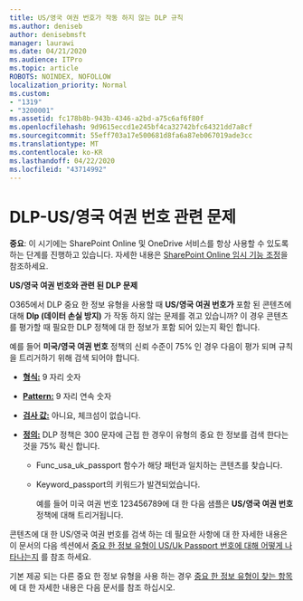 ```yaml
---
title: US/영국 여권 번호가 작동 하지 않는 DLP 규칙
ms.author: deniseb
author: denisebmsft
manager: laurawi
ms.date: 04/21/2020
ms.audience: ITPro
ms.topic: article
ROBOTS: NOINDEX, NOFOLLOW
localization_priority: Normal
ms.custom:
- "1319"
- "3200001"
ms.assetid: fc178b8b-943b-4346-a2bd-a75c6af6f80f
ms.openlocfilehash: 9d9615eccd1e245bf4ca32742bfc64321dd7a8cf
ms.sourcegitcommit: 55eff703a17e500681d8fa6a87eb067019ade3cc
ms.translationtype: MT
ms.contentlocale: ko-KR
ms.lasthandoff: 04/22/2020
ms.locfileid: "43714992"
---
```

# <a name="problems-with-dlp---usuk-passport-numbers"></a>DLP-US/영국 여권 번호 관련 문제

**중요**: 이 시기에는 SharePoint Online 및 OneDrive 서비스를 항상 사용할 수 있도록 하는 단계를 진행하고 있습니다. 자세한 내용은 [SharePoint Online 임시 기능 조정](https://aka.ms/ODSPAdjustments)을 참조하세요.

**US/영국 여권 번호와 관련 된 DLP 문제**

O365에서 DLP 중요 한 정보 유형을 사용할 때 **US/영국 여권 번호가** 포함 된 콘텐츠에 대해 **Dlp (데이터 손실 방지)** 가 작동 하지 않는 문제를 겪고 있습니까? 이 경우 콘텐츠를 평가할 때 필요한 DLP 정책에 대 한 정보가 포함 되어 있는지 확인 합니다.
  
예를 들어 **미국/영국 여권 번호** 정책의 신뢰 수준이 75% 인 경우 다음이 평가 되며 규칙을 트리거하기 위해 검색 되어야 합니다.
  
- **[형식:](https://docs.microsoft.com/office365/securitycompliance/what-the-sensitive-information-types-look-for#format-77)** 9 자리 숫자

- **[Pattern:](https://docs.microsoft.com/office365/securitycompliance/what-the-sensitive-information-types-look-for#pattern-77)** 9 자리 연속 숫자

- **[검사 값:](https://docs.microsoft.com/office365/securitycompliance/what-the-sensitive-information-types-look-for#checksum-76)** 아니요, 체크섬이 없습니다.

- **[정의:](https://docs.microsoft.com/office365/securitycompliance/what-the-sensitive-information-types-look-for#definition-77)** DLP 정책은 300 문자에 근접 한 경우이 유형의 중요 한 정보를 검색 한다는 것을 75% 확신 합니다.

  - Func_usa_uk_passport 함수가 해당 패턴과 일치하는 콘텐츠를 찾습니다.

  - Keyword_passport의 키워드가 발견되었습니다.

    예를 들어 미국 여권 번호 123456789에 대 한 다음 샘플은 **US/영국 여권 번호** 정책에 대해 트리거됩니다.

콘텐츠에 대 한 US/영국 여권 번호를 검색 하는 데 필요한 사항에 대 한 자세한 내용은이 문서의 다음 섹션에서 [중요 한 정보 유형이 US/Uk Passport 번호에 대해 어떻게 나타나는지](https://docs.microsoft.com/office365/securitycompliance/what-the-sensitive-information-types-look-for#us--uk-passport-number) 를 참조 하세요.
  
기본 제공 되는 다른 중요 한 정보 유형을 사용 하는 경우 [중요 한 정보 유형이 찾는 항목](https://docs.microsoft.com/office365/securitycompliance/what-the-sensitive-information-types-look-for) 에 대 한 자세한 내용은 다음 문서를 참조 하십시오.
  
